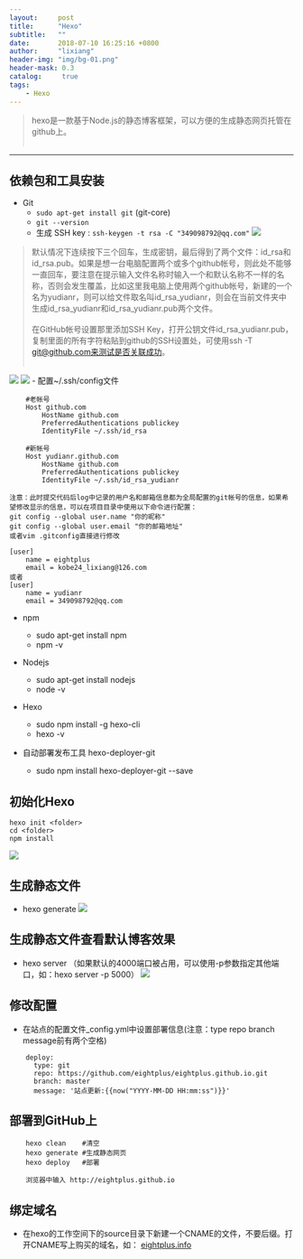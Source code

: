 ```yaml
---
layout:     post
title:      "Hexo"
subtitle:   ""
date:       2018-07-10 16:25:16 +0800
author:     "lixiang"
header-img: "img/bg-01.png"
header-mask: 0.3
catalog:     true
tags:
    - Hexo
---
```


> hexo是一款基于Node.js的静态博客框架，可以方便的生成静态网页托管在github上。<br><br>

---

## 依赖包和工具安装

- Git
    - `sudo apt-get install git`  (git-core)
    - `git --version`
    - 生成 SSH key : `ssh-keygen -t rsa -C "349098792@qq.com"`
![](/img/2018/hexo/01.png)

> 默认情况下连续按下三个回车，生成密钥，最后得到了两个文件：id_rsa和id_rsa.pub。如果是想一台电脑配置两个或多个github帐号，则此处不能够一直回车，要注意在提示输入文件名称时输入一个和默认名称不一样的名称，否则会发生覆盖，比如这里我电脑上使用两个github帐号，新建的一个名为yudianr，则可以给文件取名叫id_rsa_yudianr，则会在当前文件夹中生成id_rsa_yudianr和id_rsa_yudianr.pub两个文件。<br><br>
> 在GitHub帐号设置那里添加SSH Key，打开公钥文件id_rsa_yudianr.pub，复制里面的所有字符粘贴到github的SSH设置处，可使用ssh -T git@github.com来测试是否关联成功。<br><br>

![](/img/2018/hexo/02.png)
![](/img/2018/hexo/03.png)
    - 配置~/.ssh/config文件
```
    #老帐号
    Host github.com
        HostName github.com
        PreferredAuthentications publickey
        IdentityFile ~/.ssh/id_rsa

    #新帐号
    Host yudianr.github.com
        HostName github.com
        PreferredAuthentications publickey
        IdentityFile ~/.ssh/id_rsa_yudianr

注意：此时提交代码后log中记录的用户名和邮箱信息都为全局配置的git帐号的信息，如果希望修改显示的信息，可以在项目目录中使用以下命令进行配置：
git config --global user.name "你的昵称"
git config --global user.email "你的邮箱地址"
或者vim .gitconfig直接进行修改

[user]
    name = eightplus
    email = kobe24_lixiang@126.com
或者
[user]
    name = yudianr
    email = 349098792@qq.com

```

- npm
    - sudo apt-get install npm
    - npm -v

- Nodejs
    - sudo apt-get install nodejs
    - node -v

- Hexo
    - sudo npm install -g hexo-cli
    - hexo -v

- 自动部署发布工具 hexo-deployer-git
    - sudo npm install hexo-deployer-git --save

## 初始化Hexo
```
hexo init <folder>
cd <folder>
npm install
```
![](/img/2018/hexo/04.png)

## 生成静态文件
- hexo generate
![](/img/2018/hexo/05.png)

## 生成静态文件查看默认博客效果
- hexo server  （如果默认的4000端口被占用，可以使用-p参数指定其他端口，如：hexo server -p 5000）
![](/img/2018/hexo/06.png)

## 修改配置
- 在站点的配置文件_config.yml中设置部署信息(注意：type repo branch message前有两个空格)
```
    deploy:
      type: git
      repo: https://github.com/eightplus/eightplus.github.io.git
      branch: master
      message: '站点更新:{{now("YYYY-MM-DD HH:mm:ss")}}'
```

## 部署到GitHub上
```
    hexo clean    #清空
    hexo generate #生成静态网页
    hexo deploy   #部署

    浏览器中输入 http://eightplus.github.io
```

## 绑定域名
- 在hexo的工作空间下的source目录下新建一个CNAME的文件，不要后缀。打开CNAME写上购买的域名，如： [eightplus.info](eightplus.info)
